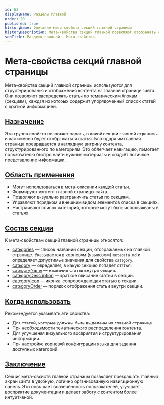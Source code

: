```yaml
---
id: 63
displayName: Разделы главной
order: 20
published: true
historyName: Описание мета свойств секций главной страницы
historyDescription: Мета-свойства секций главной позволяют отображать статьи на главной странице по категориям с названием, описанием, порядком и иконкой.
seoTitle: Разделы главной - Мета свойства
---
```


# Мета-свойства секций главной страницы

Мета-свойства секций главной страницы используются для структурирования и отображения контента на главной странице сайта.
Они позволяют распределять статьи по тематическим блокам (секциям), каждая из которых содержит упорядоченный список
статей с краткой информацией.


## [Назначение](description)

Эта группа свойств позволяет задать, в какой секции главной страницы и как именно будет отображаться статья.
Благодаря им главная страница превращается в наглядную витрину контента, структурированного по категориям.
Это облегчает навигацию, помогает пользователю быстро найти нужные материалы и создаёт логичное представление информации.


## [Область применения](usage)

- Могут использоваться в мета-описании каждой статьи.
- Формируют контент главной страницы сайта.
- Позволяют визуально разграничить статьи по секциям.
- Управляют порядком и внешним видом элементов списка в секциях.
- Настраивают список категорий, которые могут быть использованы в статьях.


## [Состав секции](section-content)

К мета-свойствам секций главной страницы относятся:

- [categories]([30]) — список названий секций, отображаемых на главной странице. Указывается в корневом (языковом) `metadata.md` и определяет допустимые значения для свойства `category`.
- [category]([31]) — определяет, в какую секцию попадёт статья.
- [categoryName]([34]) — название статьи внутри секции.
- [categoryDescription]([32]) — краткое описание статьи в секции.
- [categoryIcon]([33]) — иконка, сопровождающая статью в секции.
- [categoryOrder]([35]) — порядок отображения статьи внутри секции.


## [Когда использовать](when-to-use)

Рекомендуется указывать эти свойства:

- Для статей, которые должны быть выделены на главной странице.
- При необходимости тематического распределения контента.
- Для улучшения визуального восприятия и структурирования информации.
- При настройке корневой конфигурации языка для задания доступных категорий.


## [Заключение](conclusion)

Секция мета-свойств главной страницы позволяет превращать главный экран сайта в удобную, логично организованную навигационную панель.
Это повышает вовлечённость пользователей, улучшает восприятие документации и делает работу с контентом более интуитивной.
